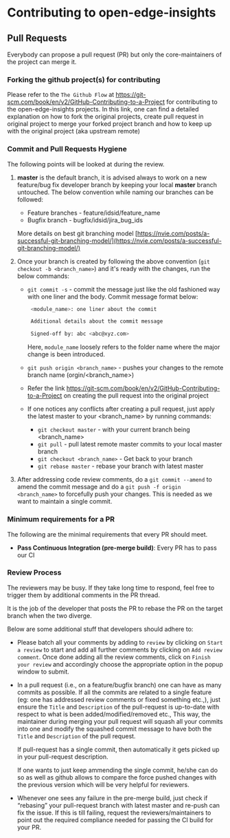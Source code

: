 # Contributing to open-edge-insights

## Pull Requests

Everybody can propose a pull request (PR) but only the
core-maintainers of the project can merge it.

### Forking the github project(s) for contributing

Please refer to the `The Github Flow` at https://git-scm.com/book/en/v2/GitHub-Contributing-to-a-Project
for contributing to the open-edge-insights projects. In this link, one can find a detailed explanation on 
how to fork the original projects, create pull request in original project to merge your forked project branch
and how to keep up with the original project (aka upstream remote)

### Commit and Pull Requests Hygiene

The following points will be looked at during the review.

1. **master** is the default branch, it is advised always to work on a new
   feature/bug fix developer branch by keeping your local **master** branch
   untouched. The below convention while naming our branches can be followed:
   * Feature branches - feature/idsid/feature_name
   * Bugfix branch - bugfix/idsid/jira_bug_ids

   More details on best git branching model
   [https://nvie.com/posts/a-successful-git-branching-model/](https://nvie.com/posts/a-successful-git-branching-model/)

2. Once your branch is created by following the above convention
   (`git checkout -b <branch_name>`) and it's ready with the changes,
   run the below commands:
   * `git commit -s` - commit the message just like the old fashioned
     way with one liner and the body. Commit message
     format below:

     ```sh
      <module_name>: one liner about the commit

      Additional details about the commit message

      Signed-off by: abc <abc@xyz.com>
     ```

     Here, `module_name` loosely refers to the folder name where the major
     change is been introduced.

   * `git push origin <branch_name>` - pushes your changes to the remote
     branch name (orgin/<branch_name>)
   * Refer the link https://git-scm.com/book/en/v2/GitHub-Contributing-to-a-Project on 
     creating the pull request into the original project
   * If one notices any conflicts after creating a pull request, just
     apply the latest master to your <branch_name> by running commands:
      * `git checkout master` - with your current branch being <branch_name>
      * `git pull` - pull latest remote master commits to your local master
        branch
      * `git checkout <branch_name>` - Get back to your branch
      * `git rebase master` - rebase your branch with latest master

3. After addressing code review comments, do a `git commit --amend` to amend
   the commit message and do a `git push -f origin <branch_name>` to 
   forcefully push your changes. This is needed as we want to maintain a single commit.

### Minimum requirements for a PR

The following are the minimal requirements that every PR should meet.

- **Pass Continuous Integration (pre-merge build)**: Every PR has to pass our CI

### Review Process

The reviewers may be busy. If they take long time to respond, feel free to
trigger them by additional comments in the PR thread.

It is the job of the developer that posts the PR to rebase the PR on the target
branch when the two diverge.

Below are some additional stuff that developers should adhere to:

* Please batch all your comments by adding to `review` by clicking on `Start a
  review` to start and add all further comments by clicking on `Add review comment`.
  Once done adding all the review comments, click on `Finish your review` and
  accordingly choose the appropriate option in the popup window to submit.

* In a pull request (i.e., on a feature/bugfix branch) one can have as many
  commits as possible. If all the commits are related to a single feature (eg:
  one has addressed review comments or fixed something etc.,), just ensure the
  `Title` and `Description` of the pull-request is up-to-date with respect to
  what is been added/modified/removed etc., This way, the maintainer
  during merging your pull request will squash all your commits into one and
  modify the squashed commit message to have both the `Title` and `Description`
  of the pull request.

  If pull-request has a single commit, then automatically it gets picked up in
  your pull-request description.

  If one wants to just keep ammending the single commit, he/she can do so as
  well as github allows to compare the force pushed changes with the previous
  version which will be very helpful for reviewers.

* Whenever one sees any failure in the pre-merge build, just check if “rebasing”
  your pull-request branch with latest master and re-push can fix the issue.
  If this is till failing, request the reviewers/maintainers to point out the 
  required compliance needed for passing the CI build for your PR.
  
